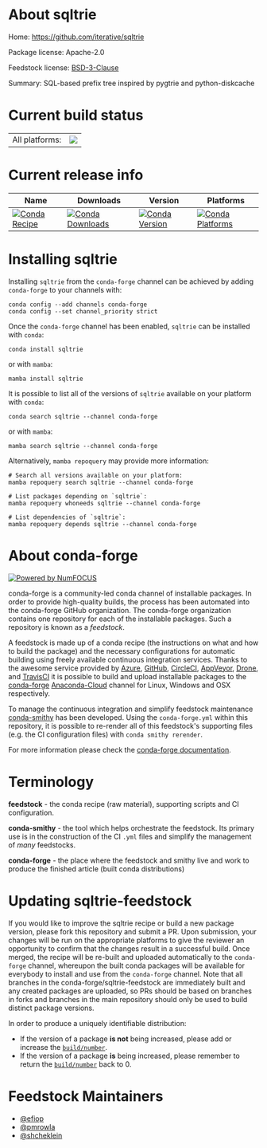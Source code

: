 About sqltrie
=============

Home: https://github.com/iterative/sqltrie

Package license: Apache-2.0

Feedstock license: [BSD-3-Clause](https://github.com/conda-forge/sqltrie-feedstock/blob/main/LICENSE.txt)

Summary: SQL-based prefix tree inspired by pygtrie and python-diskcache

Current build status
====================


<table><tr><td>All platforms:</td>
    <td>
      <a href="https://dev.azure.com/conda-forge/feedstock-builds/_build/latest?definitionId=18726&branchName=main">
        <img src="https://dev.azure.com/conda-forge/feedstock-builds/_apis/build/status/sqltrie-feedstock?branchName=main">
      </a>
    </td>
  </tr>
</table>

Current release info
====================

| Name | Downloads | Version | Platforms |
| --- | --- | --- | --- |
| [![Conda Recipe](https://img.shields.io/badge/recipe-sqltrie-green.svg)](https://anaconda.org/conda-forge/sqltrie) | [![Conda Downloads](https://img.shields.io/conda/dn/conda-forge/sqltrie.svg)](https://anaconda.org/conda-forge/sqltrie) | [![Conda Version](https://img.shields.io/conda/vn/conda-forge/sqltrie.svg)](https://anaconda.org/conda-forge/sqltrie) | [![Conda Platforms](https://img.shields.io/conda/pn/conda-forge/sqltrie.svg)](https://anaconda.org/conda-forge/sqltrie) |

Installing sqltrie
==================

Installing `sqltrie` from the `conda-forge` channel can be achieved by adding `conda-forge` to your channels with:

```
conda config --add channels conda-forge
conda config --set channel_priority strict
```

Once the `conda-forge` channel has been enabled, `sqltrie` can be installed with `conda`:

```
conda install sqltrie
```

or with `mamba`:

```
mamba install sqltrie
```

It is possible to list all of the versions of `sqltrie` available on your platform with `conda`:

```
conda search sqltrie --channel conda-forge
```

or with `mamba`:

```
mamba search sqltrie --channel conda-forge
```

Alternatively, `mamba repoquery` may provide more information:

```
# Search all versions available on your platform:
mamba repoquery search sqltrie --channel conda-forge

# List packages depending on `sqltrie`:
mamba repoquery whoneeds sqltrie --channel conda-forge

# List dependencies of `sqltrie`:
mamba repoquery depends sqltrie --channel conda-forge
```


About conda-forge
=================

[![Powered by
NumFOCUS](https://img.shields.io/badge/powered%20by-NumFOCUS-orange.svg?style=flat&colorA=E1523D&colorB=007D8A)](https://numfocus.org)

conda-forge is a community-led conda channel of installable packages.
In order to provide high-quality builds, the process has been automated into the
conda-forge GitHub organization. The conda-forge organization contains one repository
for each of the installable packages. Such a repository is known as a *feedstock*.

A feedstock is made up of a conda recipe (the instructions on what and how to build
the package) and the necessary configurations for automatic building using freely
available continuous integration services. Thanks to the awesome service provided by
[Azure](https://azure.microsoft.com/en-us/services/devops/), [GitHub](https://github.com/),
[CircleCI](https://circleci.com/), [AppVeyor](https://www.appveyor.com/),
[Drone](https://cloud.drone.io/welcome), and [TravisCI](https://travis-ci.com/)
it is possible to build and upload installable packages to the
[conda-forge](https://anaconda.org/conda-forge) [Anaconda-Cloud](https://anaconda.org/)
channel for Linux, Windows and OSX respectively.

To manage the continuous integration and simplify feedstock maintenance
[conda-smithy](https://github.com/conda-forge/conda-smithy) has been developed.
Using the ``conda-forge.yml`` within this repository, it is possible to re-render all of
this feedstock's supporting files (e.g. the CI configuration files) with ``conda smithy rerender``.

For more information please check the [conda-forge documentation](https://conda-forge.org/docs/).

Terminology
===========

**feedstock** - the conda recipe (raw material), supporting scripts and CI configuration.

**conda-smithy** - the tool which helps orchestrate the feedstock.
                   Its primary use is in the construction of the CI ``.yml`` files
                   and simplify the management of *many* feedstocks.

**conda-forge** - the place where the feedstock and smithy live and work to
                  produce the finished article (built conda distributions)


Updating sqltrie-feedstock
==========================

If you would like to improve the sqltrie recipe or build a new
package version, please fork this repository and submit a PR. Upon submission,
your changes will be run on the appropriate platforms to give the reviewer an
opportunity to confirm that the changes result in a successful build. Once
merged, the recipe will be re-built and uploaded automatically to the
`conda-forge` channel, whereupon the built conda packages will be available for
everybody to install and use from the `conda-forge` channel.
Note that all branches in the conda-forge/sqltrie-feedstock are
immediately built and any created packages are uploaded, so PRs should be based
on branches in forks and branches in the main repository should only be used to
build distinct package versions.

In order to produce a uniquely identifiable distribution:
 * If the version of a package **is not** being increased, please add or increase
   the [``build/number``](https://docs.conda.io/projects/conda-build/en/latest/resources/define-metadata.html#build-number-and-string).
 * If the version of a package **is** being increased, please remember to return
   the [``build/number``](https://docs.conda.io/projects/conda-build/en/latest/resources/define-metadata.html#build-number-and-string)
   back to 0.

Feedstock Maintainers
=====================

* [@efiop](https://github.com/efiop/)
* [@pmrowla](https://github.com/pmrowla/)
* [@shcheklein](https://github.com/shcheklein/)

